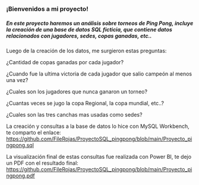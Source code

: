 ### ¡Bienvenidos a mi proyecto!
                                                       
##### En este proyecto haremos un análisis sobre torneos de Ping Pong, incluye la creación de una base de datos SQL ficticia, que contiene datos relacionados con jugadores, sedes, copas ganadas, etc..

Luego de la creación de los datos, me surgieron estas preguntas:

¿Cantidad de copas ganadas por cada jugador? 

¿Cuando fue la ultima victoria de cada jugador que salio campeón al menos una vez? 

¿Cuales son los jugadores que nunca ganaron un torneo? 

¿Cuantas veces se jugo la copa Regional, la copa mundial, etc..? 

¿Cuales son las tres canchas mas usadas como sedes?

La creación y consultas a la base de datos lo hice con MySQL Workbench, te comparto el enlace: https://github.com/FileRojas/ProyectoSQL_pingpong/blob/main/Proyecto_pingpong.sql

La visualización final de estas consultas fue realizada con Power BI, 
te dejo un PDF con el resultado final: https://github.com/FileRojas/ProyectoSQL_pingpong/blob/main/Proyecto_pingpong.pdf
